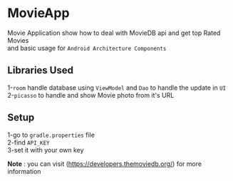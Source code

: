 # MovieApp
Movie Application show how to deal with MovieDB api and get top Rated Movies <br />
and basic usage for `Android Architecture Components` 

## Libraries Used
1-`room`  handle database using `ViewModel` and `Dao` to handle the update in `UI`<br />
2-`picasso` to handle and show Movie photo from it's URL <br />


## Setup 
1-go to `gradle.properties` file <br />
2-find `API_KEY` <br />
3-set it with your own key <br />

**Note** : you can visit (https://developers.themoviedb.org/)  for more information 
